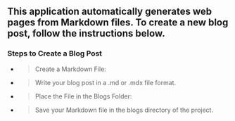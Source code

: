 ## This application automatically generates web pages from Markdown files. To create a new blog post, follow the instructions below.

### Steps to Create a Blog Post

- >Create a Markdown File:
- >Write your blog post in a .md or .mdx file format.
- >Place the File in the Blogs Folder:
- >Save your Markdown file in the blogs directory of the project.
